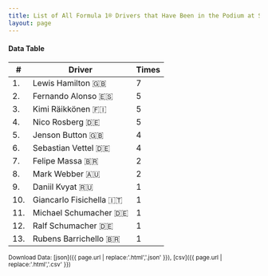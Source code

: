 ```yaml
---
title: List of All Formula 1® Drivers that Have Been in the Podium at Shanghai International Circuit
layout: page
---
```


<canvas id="chart" width="400" height="180"></canvas>
<script>
var data = {
    "datasets": [
        {
            "backgroundColor": "#f3a935",
            "borderColor": "#f68639",
            "borderWidth": 1,
            "data": [
                7.0,
                5.0,
                5.0,
                5.0,
                4.0,
                4.0,
                2.0,
                2.0,
                1.0,
                1.0,
                1.0,
                1.0,
                1.0
            ],
            "label": "Times"
        }
    ],
    "labels": [
        "Lewis Hamilton",
        "Fernando Alonso",
        "Kimi Räikkönen",
        "Nico Rosberg",
        "Jenson Button",
        "Sebastian Vettel",
        "Felipe Massa",
        "Mark Webber",
        "Daniil Kvyat",
        "Giancarlo Fisichella",
        "Michael Schumacher",
        "Ralf Schumacher",
        "Rubens Barrichello"
    ]
};
var options = {
  legend: {
    display: false
  },
  scales: {
    xAxes: [{
      ticks: {
        beginAtZero: true,
        maxRotation: 180,
        display: window.innerWidth > 800
      }
    }],
    yAxes: [{
      ticks: {
        beginAtZero: true
      }
    }]
  },
  onResize: function(chart, size) {
    chart.options.scales.xAxes[0].ticks.display = size.width > 800;
  }
};
new Chart("chart", {
    data: data,
    type: 'bar',
    options: options
});
</script>



#### Data Table

| # | Driver | Times |
|--|--|--|
| 1. | Lewis Hamilton 🇬🇧 | 7 |
| 2. | Fernando Alonso 🇪🇸 | 5 |
| 3. | Kimi Räikkönen 🇫🇮 | 5 |
| 4. | Nico Rosberg 🇩🇪 | 5 |
| 5. | Jenson Button 🇬🇧 | 4 |
| 6. | Sebastian Vettel 🇩🇪 | 4 |
| 7. | Felipe Massa 🇧🇷 | 2 |
| 8. | Mark Webber 🇦🇺 | 2 |
| 9. | Daniil Kvyat 🇷🇺 | 1 |
| 10. | Giancarlo Fisichella 🇮🇹 | 1 |
| 11. | Michael Schumacher 🇩🇪 | 1 |
| 12. | Ralf Schumacher 🇩🇪 | 1 |
| 13. | Rubens Barrichello 🇧🇷 | 1 |

<small>Download Data: [json]({{ page.url | replace:'.html','.json' }}), [csv]({{ page.url | replace:'.html','.csv' }})</small>
